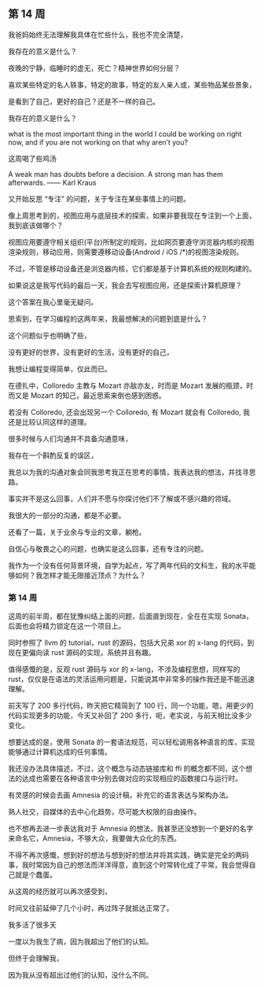 ## 第 14 周


我爸妈始终无法理解我具体在忙些什么，我也不完全清楚，

我存在的意义是什么？

夜晚的宁静，临睡时的虚无，死亡？精神世界如何分层？

喜欢某些特定的名人轶事，特定的故事，特定的友人亲人或，某些物品某些景象，

是看到了自己，更好的自己？还是不一样的自己。

我存在的意义是什么？

what is the most important thing in the world I could be working on right now, and if you are not working on that why aren’t you?

这周喝了些鸡汤

A weak man has doubts before a decision. A strong man has them afterwards. —— Karl Kraus

又开始反思 “专注” 的问题，关于专注在某些事情上的问题。

像上周思考到的，视图应用与底层技术的探索，如果非要我现在专注到一个上面，我到底该做哪个？

视图应用要遵守相关组织(平台)所制定的规则，比如网页要遵守浏览器内核的视图渲染规则，移动应用，则需要遵移动设备(Android / iOS /*)的视图渲染规则。

不过，不管是移动设备还是浏览器内核，它们都是基于计算机系统的规则构建的。

如果说这是我写代码的最后一天，我会去写视图应用，还是探索计算机原理？

这个答案在我心里毫无疑问。

思索到，在学习编程的这两年来，我最想解决的问题到底是什么？

这个问题似乎也明确了些，

没有更好的世界，没有更好的生活，没有更好的自己，

我想让编程变得简单，仅此而已。

在德扎中，Colloredo 主教与 Mozart 亦敌亦友，时而是 Mozart 发展的瓶颈，时而又是 Mozart 的知己，最近思索来倒也感到困惑。

若没有 Colloredo, 还会出现另一个 Colloredo, 有 Mozart 就会有 Colloredo, 我还是比较认同这样的道理。

很多时候与人们沟通并不具备沟通意味，

我存在一个斟酌反复的误区，

我总以为我的沟通对象会同我思考我正在思考的事情，我表达我的想法，并找寻思路。

事实并不是这么回事，人们并不愿与你探讨他们不了解或不感兴趣的领域。

我很大的一部分的沟通，都是不必要。

还看了一篇，关于业余与专业的文章，躺枪。

自信心与敬畏之心的问题，也确实是这么回事，还有专注的问题。

我作为一个没有任何背景环境，自学为起点，写了两年代码的文科生，我的水平能够如何？我怎样才能无限接近顶点？为什么？


### 第 14 周

这周的前半周，都在犹豫纠结上面的问题，后面直到现在，全在在实现 Sonata，后面也会将精力锁定在这一个项目上。

同时参照了 llvm 的 tutorial，rust 的源码，包括大兄弟 xor 的 x-lang 的代码，到现在更偏向读 rust 源码的实现，系统并且有趣。

值得感慨的是，反观 rust 源码与 xor 的 x-lang，不涉及编程思想，同样写的 rust，仅仅是在语法的灵活运用问题是，只能说其中非常多的操作我还是不能迅速理解。

前天写了 200 多行代码，昨天把它精简到了 100 行，同一个功能，嗯，用更少的代码实现更多的功能，今天又补回了 200 多行，呃，老实说，与前天相比没多少变化。

想要达成的是，使用 Sonata 的一套语法规范，可以轻松调用各种语言的库，实现能够通过计算机达成的任何事情。

我还没办法具体描述，不过，这个概念与动态链接库和 ffi 的概念都不同，这个想法的达成也需要在各种语言中分别去做对应的实现相应的函数接口与运行时。

有灵感的时候会去画 Amnesia 的设计稿，补充它的语言表达与架构办法。

熟人社交，自媒体的去中心化趋势，尽可能大权限的自由操作。

也不想再去进一步表达我对于 Amnesia 的想法，我甚至还没想到一个更好的名字来命名它，Amnesia，不够大众，我要做大众化的东西。

不得不再次感慨，想到好的想法与想到好的想法并将其实践，确实是完全的两码事，我时常因为自己的想法而洋洋得意，直到这个时常转化成了平常，我会觉得自己就是个蠢蛋。

从这周的经历就可以再次感受到，

时间又往前延伸了几个小时，再过阵子就抵达正常了。

我多活了很多天

一度以为我生了病，因为我超出了他们的认知。

但终于会理解我，

因为我从没有超出过他们的认知，没什么不同。
